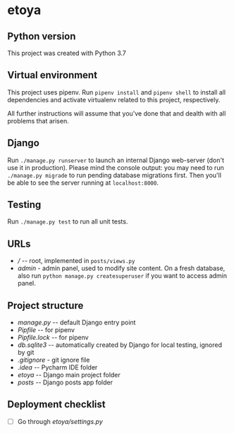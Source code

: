 # etoya

## Python version

This project was created with Python 3.7

## Virtual environment

This project uses pipenv. Run `pipenv install` and `pipenv shell` to install all dependencies and activate virtualenv related to this project, respectively.

All further instructions will assume that you've done that and dealth with all problems that arisen.

## Django

Run `./manage.py runserver` to launch an internal Django web-server (don't use it in production). Please mind the console output: you may need to run `./manage.py migrade` to run pending database migrations first. Then you'll be able to see the server running at `localhost:8000`.

## Testing

Run `./manage.py test` to run all unit tests.

## URLs

- */* -- root, implemented in `posts/views.py`
- *admin* - admin panel, used to modify site content. On a fresh database, also run `python manage.py createsuperuser` if you want to access admin panel.

## Project structure

- *manage.py* -- default Django entry point
- *Pipfile* -- for pipenv
- *Pipfile.lock* -- for pipenv
- *db.sqlite3* -- automatically created by Django for local testing, ignored by git
- *.gitignore* - git ignore file
- *.idea* -- Pycharm IDE folder
- *etoya* -- Django main project folder
- *posts* -- Django posts app folder

## Deployment checklist

- [ ] Go through *etoya/settings.py*
